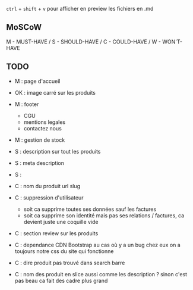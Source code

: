 `ctrl` + `shift` + `v` pour afficher en preview les fichiers en .md
## MoSCoW
M - MUST-HAVE /
S - SHOULD-HAVE /
C - COULD-HAVE /
W - WON'T-HAVE

## TODO

- M : page d'accueil
- OK : image carré sur les produits
- M : footer
    - CGU
    - mentions legales
    - contactez nous
- M : gestion de stock

- S : description sur tout les produits
- S : meta description 
- S : 

- C : nom du produit url slug
- C : suppression d'utilisateur 
    <!-- - ca supprime pas ses factures et ca garde les relations -->
    - soit ca supprime toutes ses données sauf les factures
    - soit ca supprime son identité mais pas ses relations / factures, ca devient juste une coquille vide
- C : section review sur les produits
- C : dependance CDN Bootstrap au cas où y a un bug chez eux on a toujours notre css du site qui fonctionne
- C : dire produit pas trouvé dans search barre
- C : nom des produit en slice aussi comme les description ? sinon c'est pas beau ca fait des cadre plus grand